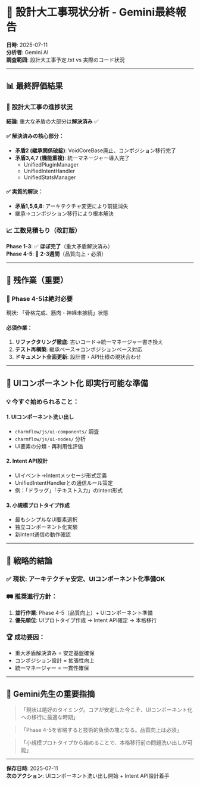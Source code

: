 # 🧠 設計大工事現状分析 - Gemini最終報告

**日時**: 2025-07-11  
**分析者**: Gemini AI  
**調査範囲**: 設計大工事予定.txt vs 実際のコード状況  

---

## 📊 **最終評価結果**

### 🎉 **設計大工事の進捗状況**

**結論**: 重大な矛盾の大部分は**解決済み** ✅

#### ✅ **解決済みの核心部分**：
- **矛盾2 (継承関係破綻)**: VoidCoreBase廃止、コンポジション移行完了
- **矛盾3,4,7 (機能重複)**: 統一マネージャー導入完了
  - UnifiedPluginManager
  - UnifiedIntentHandler  
  - UnifiedStatsManager

#### ✅ **実質的解決**：
- **矛盾1,5,6,8**: アーキテクチャ変更により前提消失
- 継承→コンポジション移行により根本解決

### 📈 **工数見積もり（改訂版）**

**Phase 1-3**: ✅ **ほぼ完了**（重大矛盾解決済み）  
**Phase 4-5**: 🔄 **2-3週間**（品質向上・必須）  

---

## 🚨 **残作業（重要）**

### 🔧 **Phase 4-5は絶対必要**
現状: 「骨格完成、筋肉・神経未接続」状態

#### **必須作業**：
1. **リファクタリング徹底**: 古いコード→統一マネージャー書き換え
2. **テスト再構築**: 継承ベース→コンポジションベース対応
3. **ドキュメント全面更新**: 設計書・API仕様の現状合わせ

---

## 🚀 **UIコンポーネント化 即実行可能な準備**

### 💡 **今すぐ始められること**：

#### **1. UIコンポーネント洗い出し**
- `charmflow/js/ui-components/` 調査
- `charmflow/js/ui-nodes/` 分析  
- UI要素の分類・再利用性評価

#### **2. Intent API設計**
- UIイベント→Intentメッセージ形式定義
- UnifiedIntentHandlerとの通信ルール策定
- 例：「ドラッグ」「テキスト入力」のIntent形式

#### **3. 小規模プロトタイプ作成**
- 最もシンプルなUI要素選択
- 独立コンポーネント化実験
- 新Intent通信の動作確認

---

## 🎯 **戦略的結論**

### ✅ **現状**: アーキテクチャ安定、UIコンポーネント化準備OK

### 🛤️ **推奨進行方針**：
1. **並行作業**: Phase 4-5（品質向上）+ UIコンポーネント準備
2. **優先順位**: UIプロトタイプ作成 → Intent API確定 → 本格移行

### 🏆 **成功要因**：
- 重大矛盾解決済み = 安定基盤確保
- コンポジション設計 = 拡張性向上
- 統一マネージャー = 一貫性確保

---

## 💭 **Gemini先生の重要指摘**

> 「現状は絶好のタイミング。コアが安定した今こそ、UIコンポーネント化への移行に最適な時期」

> 「Phase 4-5を省略すると技術的負債の塊となる。品質向上は必須」

> 「小規模プロトタイプから始めることで、本格移行前の問題洗い出しが可能」

---

**保存日時**: 2025-07-11  
**次のアクション**: UIコンポーネント洗い出し開始 + Intent API設計着手